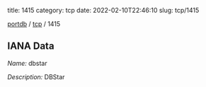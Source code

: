 title: 1415
category: tcp
date: 2022-02-10T22:46:10
slug: tcp/1415

[portdb](/) / [tcp](/category/tcp.html) / 1415


## IANA Data

_Name:_ dbstar

_Description:_ DBStar

